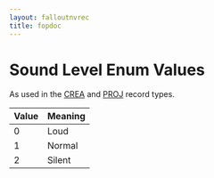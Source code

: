 ```yaml
---
layout: falloutnvrec
title: fopdoc
---
```

Sound Level Enum Values
=======================

As used in the [CREA](../CREA.html) and [PROJ](../PROJ.html) record types.

Value | Meaning
------|--------
0 | Loud
1 | Normal
2 | Silent
